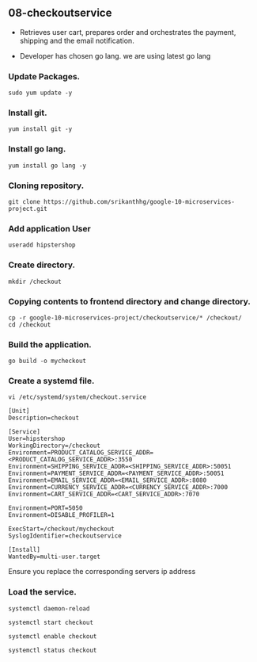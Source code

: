 ## 08-checkoutservice

* Retrieves user cart, prepares order and orchestrates the payment, shipping and the email notification.

* Developer has chosen go lang. we are using latest go lang

### Update Packages.
```
sudo yum update -y
```
### Install git.
```
yum install git -y
```

### Install go lang.
```
yum install go lang -y
```
### Cloning repository.
```
git clone https://github.com/srikanthhg/google-10-microservices-project.git
```
### Add application User
```
useradd hipstershop
```
### Create directory.
```
mkdir /checkout
```
### Copying contents to frontend directory and change directory.
```
cp -r google-10-microservices-project/checkoutservice/* /checkout/
cd /checkout
```
### Build the application.
```
go build -o mycheckout
```
### Create a systemd file.
```
vi /etc/systemd/system/checkout.service
```
```
[Unit]
Description=checkout

[Service]
User=hipstershop
WorkingDirectory=/checkout
Environment=PRODUCT_CATALOG_SERVICE_ADDR=<PRODUCT_CATALOG_SERVICE_ADDR>:3550
Environment=SHIPPING_SERVICE_ADDR=<SHIPPING_SERVICE_ADDR>:50051
Environment=PAYMENT_SERVICE_ADDR=<PAYMENT_SERVICE_ADDR>:50051
Environment=EMAIL_SERVICE_ADDR=<EMAIL_SERVICE_ADDR>:8080
Environment=CURRENCY_SERVICE_ADDR=<CURRENCY_SERVICE_ADDR>:7000
Environment=CART_SERVICE_ADDR=<CART_SERVICE_ADDR>:7070

Environment=PORT=5050
Environment=DISABLE_PROFILER=1

ExecStart=/checkout/mycheckout
SyslogIdentifier=checkoutservice

[Install]
WantedBy=multi-user.target
```
Ensure you replace the corresponding servers ip address

### Load the service.
```
systemctl daemon-reload
```
```
systemctl start checkout
```
```
systemctl enable checkout
```
```
systemctl status checkout
```